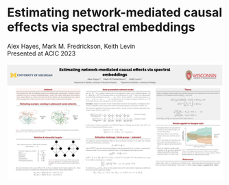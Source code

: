 # Estimating network-mediated causal effects via spectral embeddings
Alex Hayes, Mark M. Fredrickson, Keith Levin  
Presented at ACIC 2023

![](poster.png)
